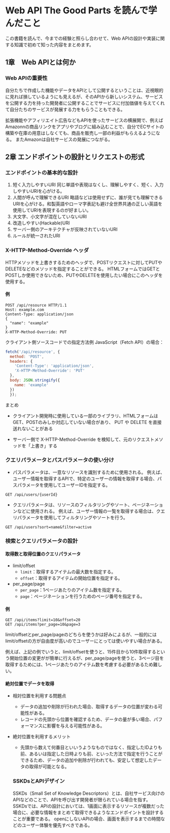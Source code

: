 # Web API The Good Parts を読んで学んだこと
この書籍を読んで、今までの経験と照らし合わせて、Web APIの設計や実装に関する知識で初めて知った内容をまとめます。

## 1章　Web APIとは何か

### Web APIの重要性
自分たちで作成した機能やデータをAPIとして公開するということは、近視眼的に見れば損しているようにも見えるが、そのAPIから新しいシステム、サービスを公開する力を持った開発者に公開することでサービスに付加価値を与えてくれて自分たちのサービスが発展する力をもらうこともできる。

拡張機能やアフィリエイト広告などもAPIを使ったサービスの横展開で、例えばAmazonnの商品リンクをアプリやブログに組み込むことで、自分でECサイトの構築や在庫の用意はしなくても、商品を販売し一部の利益がもらえるようになる。
またAmazonは自社サービスの発展につながる。

## 2章 エンドポイントの設計とリクエストの形式

### エンドポイントの基本的な設計
1. 短く入力しやすいURI
    同じ単語や表現はなくし、理解しやすく、短く、入力しやすいURIを心がける。
2. 人間が呼んで理解できるURI
    略語などは使用せずに、誰が見ても理解できるURIを心がける。和製英語やローマ字表記も避け全世界共通の正しい英語を使用してURIを表現するのが好ましい。
3. 大文字、小文字が混在していないURI
4. 改造しやすい(Hackable)URI
5. サーバー側のアーキテクチャが反映されていないURI
6. ルールが統一されたURI

### X-HTTP-Method-Override ヘッダ
HTTPメソッドを上書きするためのヘッダで、POSTリクエストに対してPUTやDELETEなどのメソッドを指定することができる。
HTMLフォームではGETとPOSTしか使用できないため、PUTやDELETEを使用したい場合にこのヘッダを使用する。
#### 例
```http
POST /api/resource HTTP/1.1
Host: example.com
Content-Type: application/json
{
  "name": "example"
}
X-HTTP-Method-Override: PUT
```

クライアント側ソースコードでの指定方法例
JavaScript（Fetch API）の場合：
```javascript
fetch('/api/resource', {
  method: 'POST',
  headers: {
    'Content-Type': 'application/json',
    'X-HTTP-Method-Override': 'PUT'
  },
  body: JSON.stringify({
    name: 'example'
  })
  });
```
まとめ
- クライアント開発時に使用している一部のライブラリ、HTMLフォームはGET、POSTのみしか対応していない場合があり、 PUT や DELETE を直接送れないことがある

- サーバー側で X-HTTP-Method-Override を検知して、元のリクエストメソッドを「上書き」する

### クエリパラメータとパスパラメータの使い分け
- パスパラメータは、一意なリソースを識別するために使用される。
例えば、ユーザー情報を取得するAPIで、特定のユーザーの情報を取得する場合、パスパラメータを使用してユーザーIDを指定する。
```http
GET /api/users/{userId}
```
- クエリパラメータは、リソースのフィルタリングやソート、ページネーションなどに使用される。
例えば、ユーザー情報の一覧を取得する場合は、クエリパラメータを使用してフィルタリングやソートを行う。
```http
GET /api/users?sort=name&filter=active
``` 

### 検索とクエリパラメータの設計
#### 取得数と取得位置のクエリパラメータ
- limit/offset
  - `limit`：取得するアイテムの最大数を指定する。
  - `offset`：取得するアイテムの開始位置を指定する。
- per_page/page
  - `per_page`：1ページあたりのアイテム数を指定する。
  - `page`：ページネーションを行うためのページ番号を指定する。

#### 例
```http
GET /api/items?limit=10&offset=20
GET /api/items?per_page=10&page=3
```

limit/offsetとper_page/pageのどちらを使うかは好みによるが、一般的にはlimit/offsetの方が自由度が高いのでユーザーにとっては使いやすい場合がある。

例えば、上記の例でいうと、limit/offsetを使うと、15件目から10件取得するという開始位置の変更がが簡単に行えるが、per_page/pageを使うと、3ページ目を取得するためには、1ページあたりのアイテム数を考慮する必要があるため難しい。

#### 絶対位置でデータを取得
- 相対位置を利用する問題点
  - データの追加や削除が行われた場合、取得するデータの位置が変わる可能性がある。
  - レコードの先頭から位置を確認するため、データの量が多い場合、パフォーマンスに影響を与える可能性がある。
- 絶対位置を利用するメリット
  - 先頭から数えて何番目といいうようなものではなく、指定したIDよりも前、あるいは指定した日時よりも前、といった方法で指定を行うことができるため、データの追加や削除が行われても、安定して想定したデータの取得が可能となる。

  ### SSKDsとAPIデザイン
    SSKDs（Small Set of Knowledge Descriptors）とは、自社サービス向けのAPIなどのことで、APIを呼び出す開発者が限られている場合を指す。
    SSKDsでは、APIの設計においては、1画面に表示するリソースが複数だった場合に、必要な情報をまとめて取得できるようなエンドポイントを設計することが重要である。
    openにしないAPIの場合、画面を表示するまでの時間などのユーザー体験を優先すべきである。
